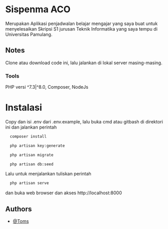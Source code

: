 
# Sispenma ACO

Merupakan Aplikasi penjadwalan belajar mengajar yang saya buat untuk menyelesaikan Skripsi S1 jurusan Teknik Informatika yang saya tempu di Universitas Pamulang.




## Notes

Clone atau download code ini, lalu jalankan di lokal server masing-masing.

### Tools

PHP versi ^7.3|^8.0, Composer, NodeJs

# Instalasi

Copy dan isi .env dari .env.example, lalu buka cmd atau gitbash di direktori ini dan jalankan perintah

```bash
  composer install
```
```bash
  php artisan key:generate
```
```bash
  php artisan migrate
```
```bash
  php artisan db:seed
```

Lalu untuk menjalankan tuliskan perintah
```bash
  php artisan serve
```
dan buka web browser dan akses http://localhost:8000

## Authors

- [@Toms](https://github.com/tommygz8387/)

